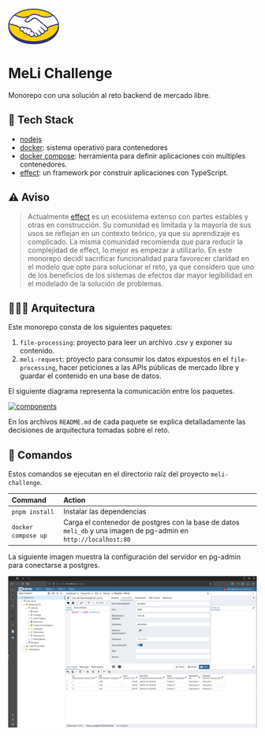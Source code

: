 ![MercadoLibre](./static/imgs/00-meli.png "MercadoLibre")

MeLi Challenge
==============

Monorepo con una solución al reto backend de mercado libre.

🧰 Tech Stack
-------------

- [nodejs](https://nodejs.org/en)
- [docker](https://www.docker.com/): sistema operativo para contenedores
- [docker compose](https://docs.docker.com/compose/): herramienta para definir aplicaciones con multiples contenedores.
- [effect](https://effect.website/): un framework por construir aplicaciones con TypeScript. 

⚠️ Aviso
-------

> Actualmente [effect](https://effect.website/) es un ecosistema extenso con partes estables y otras en construcción. Su comunidad es limitada y la mayoría de sus usos se reflejan en un contexto teórico, ya que su aprendizaje es complicado. La misma comunidad recomienda que para reducir la complejidad de effect, lo mejor es empezar a utilizarlo. En este monorepo decidí sacrificar funcionalidad para favorecer claridad en el modelo que opte para solucionar el reto, ya que considero que uno de los beneficios de los sistemas de efectos dar mayor legibilidad en el modelado de la solución de problemas.

👨🏾‍💻 Arquitectura
---------------

Este monorepo consta de los siguientes paquetes:

1. `file-processing`: proyecto para leer un archivo .csv y exponer su contenido.
2. `meli-request`: proyecto para consumir los datos expuestos en el `file-processing`, hacer peticiones a las APIs públicas de mercado libre y guardar el contenido en una base de datos.

El siguiente diagrama representa la comunicación entre los paquetes.

[![components](https://tinyurl.com/23yhno2u)](https://tinyurl.com/23yhno2u)<!--![components](./static/diagrams/00-components.puml)-->

En los archivos `README.md` de cada paquete se explica detalladamente las decisiones de arquitectura tomadas sobre el reto.

🧞 Comandos
-----------

Estos comandos se ejecutan en el directorio raíz del proyecto `meli-challenge`.

| Command                    | Action                                           |
| :------------------------- | :----------------------------------------------- |
| `pnpm install`             | Instalar las dependencias                        |
| `docker compose up`        | Carga el contenedor de postgres con la base de datos `meli_db` y una imagen de pg-admin en `http://localhost:80` |

La siguiente imagen muestra la configuración del servidor en pg-admin para conectarse a postgres.

![meli_db](./static/imgs/05-melidb.png "meli_db")